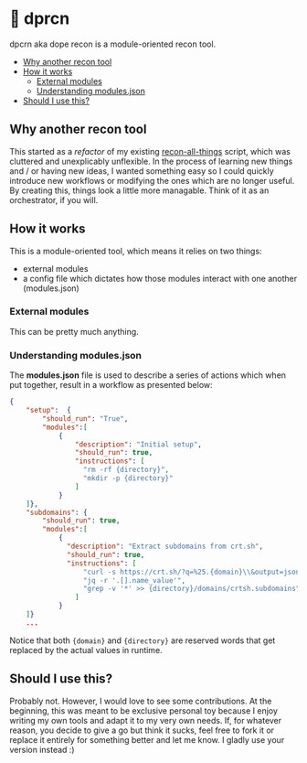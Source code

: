 # 🔬 dprcn
dpcrn aka dope recon is a module-oriented recon tool.

* [Why another recon tool]()
* [How it works]()
    * [External modules]()
    * [Understanding modules.json]()
* [Should I use this?]()  

## Why another recon tool

This started as a _refactor_ of my existing [recon-all-things]() script, which was cluttered and unexplicably unflexible. In the process of learning new things and / or having new ideas, I wanted something easy so I could quickly introduce new workflows or modifying the ones which are no longer useful. By creating this, things look a little more managable. Think of it as an orchestrator, if you will.

## How it works 

This is a module-oriented tool, which means it relies on two things: 
* external modules 
* a config file which dictates how those modules interact with one another (modules.json)

### External modules

This can be pretty much anything. 

### Understanding modules.json

The __modules.json__ file is used to describe a series of actions which when put together, result in a workflow as presented below:

```json
{
    "setup":  {
        "should_run": "True",
        "modules":[
            {
                "description": "Initial setup",
                "should_run": true, 
                "instructions": [
                  "rm -rf {directory}",
                  "mkdir -p {directory}"
                ]
            }
    ]},
    "subdomains": {
        "should_run": true,
        "modules":[
            {
              "description": "Extract subdomains from crt.sh",
              "should_run": true, 
              "instructions": [
                  "curl -s https://crt.sh/?q=%25.{domain}\\&output=json",
                  "jq -r '.[].name_value'",
                  "grep -v '*' >> {directory}/domains/crtsh.subdomains"
                ]
            }
    ]}
    ...
```

Notice that both `{domain}` and `{directory}` are reserved words that get replaced by the actual values in runtime. 

## Should I use this?

Probably not. However, I would love to see some contributions. At the beginning, this was meant to be exclusive personal toy because I enjoy writing my own tools and adapt it to my very own needs. If, for whatever reason, you decide to give a go but think it sucks, feel free to fork it or replace it entirely for something better and let me know. I gladly use your version instead :)


